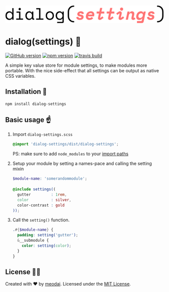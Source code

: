 ![dialog(settings)](media/logo.png)
# dialog(settings) :book:
[![GitHub version](https://badge.fury.io/gh/meodai%2Fdialog-size.svg)](https://badge.fury.io/gh/meodai%2Fdialog-size)
[![npm version](https://badge.fury.io/js/dialog-size.svg)](https://badge.fury.io/js/dialog-size)
[![travis build](https://travis-ci.org/meodai/dialog-size.svg?branch=master)](https://travis-ci.org/meodai/dialog-size)

A simple key value store for module settings, to make modules more portable.
With the nice side-effect that all settings can be output as native CSS variables.

## Installation 💾

```
npm install dialog-settings
```

## Basic usage ☝️

1. Import `dialog-settings.scss`

    ```scss
    @import 'dialog-settings/dist/dialog-settings';
    ```
    PS: make sure to add `node_modules` to your [import paths](https://github.com/sass/node-sass#includepaths)

2. Setup your module by setting a names-pace and calling the setting mixin
    ```scss
    $module-name: 'somerandommodule';

    @include settings((
      gutter         : 1rem,
      color          : silver,
      color-contrast : gold
    ));
    ```

3. Call the `setting()` function.

    ```scss
    .#{$module-name} {
      padding: setting('gutter');
      &__submodule {
        color: setting(color);
      }
    }
    ```

## License 👮🏼

Created with ♥ by [meodai](//github.com/meodai). Licensed under the [MIT License](LICENSE).
